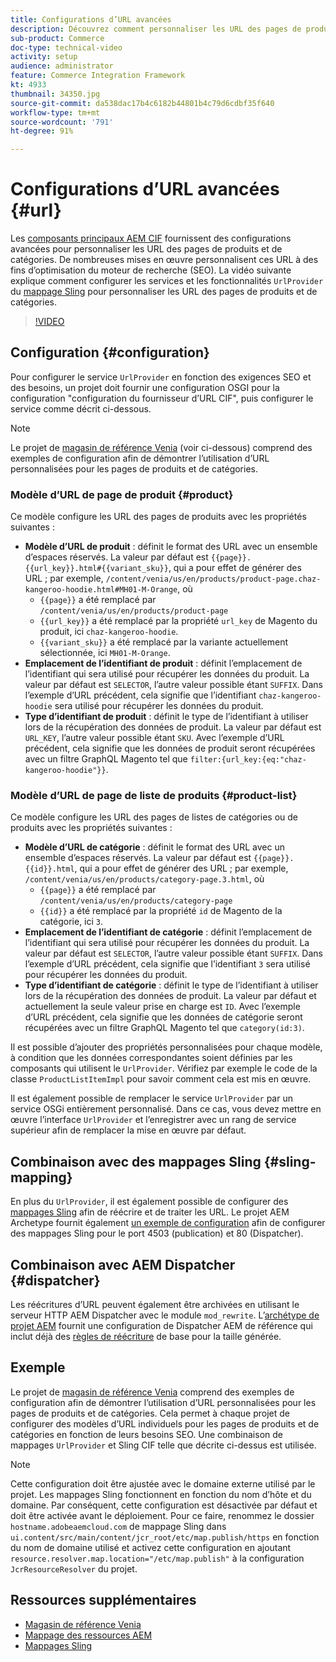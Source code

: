 ```yaml
---
title: Configurations d’URL avancées
description: Découvrez comment personnaliser les URL des pages de produits et de catégories. Cela permet aux implémentations d’optimiser les URL pour les moteurs de recherche et de promouvoir la découverte.
sub-product: Commerce
doc-type: technical-video
activity: setup
audience: administrator
feature: Commerce Integration Framework
kt: 4933
thumbnail: 34350.jpg
source-git-commit: da538dac17b4c6182b44801b4c79d6cdbf35f640
workflow-type: tm+mt
source-wordcount: '791'
ht-degree: 91%

---
```


# Configurations d’URL avancées {#url}

Les [composants principaux AEM CIF](https://github.com/adobe/aem-core-cif-components) fournissent des configurations avancées pour personnaliser les URL des pages de produits et de catégories. De nombreuses mises en œuvre personnalisent ces URL à des fins d’optimisation du moteur de recherche (SEO). La vidéo suivante explique comment configurer les services et les fonctionnalités `UrlProvider` du [mappage Sling](https://sling.apache.org/documentation/the-sling-engine/mappings-for-resource-resolution.html) pour personnaliser les URL des pages de produits et de catégories.

>[!VIDEO](https://video.tv.adobe.com/v/34350/?quality=12)

## Configuration {#configuration}

Pour configurer le service `UrlProvider` en fonction des exigences SEO et des besoins, un projet doit fournir une configuration OSGI pour la configuration &quot;configuration du fournisseur d’URL CIF&quot;, puis configurer le service comme décrit ci-dessous.

>[!NOTE]
>
> Le projet de [magasin de référence Venia](https://github.com/adobe/aem-cif-guides-venia) (voir ci-dessous) comprend des exemples de configuration afin de démontrer l’utilisation d’URL personnalisées pour les pages de produits et de catégories.

### Modèle d’URL de page de produit {#product}

Ce modèle configure les URL des pages de produits avec les propriétés suivantes :

* **Modèle d’URL de produit** : définit le format des URL avec un ensemble d’espaces réservés. La valeur par défaut est `{{page}}.{{url_key}}.html#{{variant_sku}}`, qui a pour effet de générer des URL ; par exemple, `/content/venia/us/en/products/product-page.chaz-kangeroo-hoodie.html#MH01-M-Orange`, où
   * `{{page}}` a été remplacé par `/content/venia/us/en/products/product-page`
   * `{{url_key}}` a été remplacé par la propriété `url_key` de Magento du produit, ici `chaz-kangeroo-hoodie`.
   * `{{variant_sku}}` a été remplacé par la variante actuellement sélectionnée, ici `MH01-M-Orange`.
* **Emplacement de l’identifiant de produit** : définit l’emplacement de l’identifiant qui sera utilisé pour récupérer les données du produit. La valeur par défaut est `SELECTOR`, l’autre valeur possible étant `SUFFIX`. Dans l’exemple d’URL précédent, cela signifie que l’identifiant `chaz-kangeroo-hoodie` sera utilisé pour récupérer les données du produit.
* **Type d’identifiant de produit** : définit le type de l’identifiant à utiliser lors de la récupération des données de produit. La valeur par défaut est `URL_KEY`, l’autre valeur possible étant `SKU`. Avec l’exemple d’URL précédent, cela signifie que les données de produit seront récupérées avec un filtre GraphQL Magento tel que `filter:{url_key:{eq:"chaz-kangeroo-hoodie"}}`.

### Modèle d’URL de page de liste de produits {#product-list}

Ce modèle configure les URL des pages de listes de catégories ou de produits avec les propriétés suivantes :

* **Modèle d’URL de catégorie** : définit le format des URL avec un ensemble d’espaces réservés. La valeur par défaut est `{{page}}.{{id}}.html`, qui a pour effet de générer des URL ; par exemple, `/content/venia/us/en/products/category-page.3.html`, où
   * `{{page}}` a été remplacé par `/content/venia/us/en/products/category-page`
   * `{{id}}` a été remplacé par la propriété `id` de Magento de la catégorie, ici `3`.
* **Emplacement de l’identifiant de catégorie** : définit l’emplacement de l’identifiant qui sera utilisé pour récupérer les données du produit. La valeur par défaut est `SELECTOR`, l’autre valeur possible étant `SUFFIX`. Dans l’exemple d’URL précédent, cela signifie que l’identifiant `3` sera utilisé pour récupérer les données du produit.
* **Type d’identifiant de catégorie** : définit le type de l’identifiant à utiliser lors de la récupération des données de produit. La valeur par défaut et actuellement la seule valeur prise en charge est `ID`. Avec l’exemple d’URL précédent, cela signifie que les données de catégorie seront récupérées avec un filtre GraphQL Magento tel que `category(id:3)`.

Il est possible d’ajouter des propriétés personnalisées pour chaque modèle, à condition que les données correspondantes soient définies par les composants qui utilisent le `UrlProvider`. Vérifiez par exemple le code de la classe `ProductListItemImpl` pour savoir comment cela est mis en œuvre.

Il est également possible de remplacer le service `UrlProvider` par un service OSGi entièrement personnalisé. Dans ce cas, vous devez mettre en œuvre l’interface `UrlProvider` et l’enregistrer avec un rang de service supérieur afin de remplacer la mise en œuvre par défaut.

## Combinaison avec des mappages Sling {#sling-mapping}

En plus du `UrlProvider`, il est également possible de configurer des [mappages Sling](https://sling.apache.org/documentation/the-sling-engine/mappings-for-resource-resolution.html) afin de réécrire et de traiter les URL. Le projet AEM Archetype fournit également [un exemple de configuration](https://github.com/adobe/aem-cif-project-archetype/tree/master/src/main/archetype/samplecontent/src/main/content/jcr_root/etc/map.publish) afin de configurer des mappages Sling pour le port 4503 (publication) et 80 (Dispatcher).

## Combinaison avec AEM Dispatcher {#dispatcher}

Les réécritures d’URL peuvent également être archivées en utilisant le serveur HTTP AEM Dispatcher avec le module `mod_rewrite`. L’[archétype de projet AEM](https://github.com/adobe/aem-project-archetype) fournit une configuration de Dispatcher AEM de référence qui inclut déjà des [règles de réécriture](https://github.com/adobe/aem-project-archetype/tree/master/src/main/archetype/dispatcher.cloud) de base pour la taille générée.

## Exemple

Le projet de [magasin de référence Venia](https://github.com/adobe/aem-cif-guides-venia) comprend des exemples de configuration afin de démontrer l’utilisation d’URL personnalisées pour les pages de produits et de catégories. Cela permet à chaque projet de configurer des modèles d’URL individuels pour les pages de produits et de catégories en fonction de leurs besoins SEO. Une combinaison de mappages `UrlProvider` et Sling CIF telle que décrite ci-dessus est utilisée.

>[!NOTE]
>
>Cette configuration doit être ajustée avec le domaine externe utilisé par le projet. Les mappages Sling fonctionnent en fonction du nom d’hôte et du domaine. Par conséquent, cette configuration est désactivée par défaut et doit être activée avant le déploiement. Pour ce faire, renommez le dossier `hostname.adobeaemcloud.com` de mappage Sling dans `ui.content/src/main/content/jcr_root/etc/map.publish/https` en fonction du nom de domaine utilisé et activez cette configuration en ajoutant `resource.resolver.map.location="/etc/map.publish"` à la configuration `JcrResourceResolver` du projet.

## Ressources supplémentaires

* [Magasin de référence Venia](https://github.com/adobe/aem-cif-guides-venia)
* [Mappage des ressources AEM](https://experienceleague.adobe.com/docs/experience-manager-65/deploying/configuring/resource-mapping.html)
* [Mappages Sling](https://sling.apache.org/documentation/the-sling-engine/mappings-for-resource-resolution.html)
